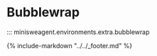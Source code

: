 # Bubblewrap

::: minisweagent.environments.extra.bubblewrap

{% include-markdown "../../_footer.md" %}